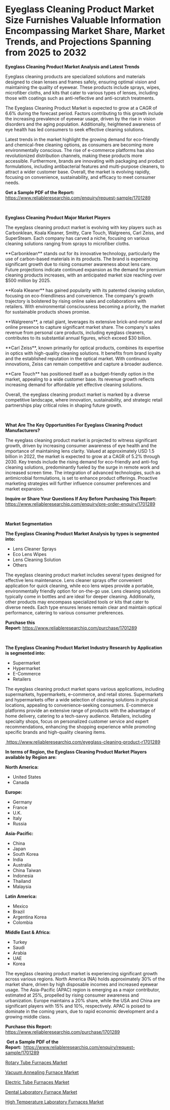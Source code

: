 <p><h1>Eyeglass Cleaning Product Market Size Furnishes Valuable Information Encompassing Market Share, Market Trends, and Projections Spanning from 2025 to 2032</h1></p><p><strong>Eyeglass Cleaning Product Market Analysis and Latest Trends</strong></p>
<p><p>Eyeglass cleaning products are specialized solutions and materials designed to clean lenses and frames safely, ensuring optimal vision and maintaining the quality of eyewear. These products include sprays, wipes, microfiber cloths, and kits that cater to various types of lenses, including those with coatings such as anti-reflective and anti-scratch treatments.</p><p>The Eyeglass Cleaning Product Market is expected to grow at a CAGR of 6.6% during the forecast period. Factors contributing to this growth include the increasing prevalence of eyewear usage, driven by the rise in vision disorders and the aging population. Additionally, heightened awareness of eye health has led consumers to seek effective cleaning solutions. </p><p>Latest trends in the market highlight the growing demand for eco-friendly and chemical-free cleaning options, as consumers are becoming more environmentally conscious. The rise of e-commerce platforms has also revolutionized distribution channels, making these products more accessible. Furthermore, brands are innovating with packaging and product formulations, including antibacterial features and multi-purpose cleaners, to attract a wider customer base. Overall, the market is evolving rapidly, focusing on convenience, sustainability, and efficacy to meet consumer needs.</p></p>
<p><strong>Get a Sample PDF of the Report:&nbsp;</strong> <a href="https://www.reliableresearchiq.com/enquiry/request-sample/1701289?utm_campaign=1140&utm_medium=2&utm_source=Github&utm_content=ia&utm_term=27032025&utm_id=eyeglass-cleaning-product">https://www.reliableresearchiq.com/enquiry/request-sample/1701289</a></p>
<p>&nbsp;</p>
<p><strong>Eyeglass Cleaning Product Major Market Players</strong></p>
<p><p>The eyeglass cleaning product market is evolving with key players such as Carbonklean, Koala Kleaner, Smitty, Care Touch, Walgreens, Carl Zeiss, and SuperSteam. Each company has carved a niche, focusing on various cleaning solutions ranging from sprays to microfiber cloths. </p><p>**Carbonklean** stands out for its innovative technology, particularly the use of carbon-based materials in its products. The brand is experiencing significant growth due to rising consumer awareness about lens care. Future projections indicate continued expansion as the demand for premium cleaning products increases, with an anticipated market size reaching over $500 million by 2025.</p><p>**Koala Kleaner** has gained popularity with its patented cleaning solution, focusing on eco-friendliness and convenience. The company's growth trajectory is bolstered by rising online sales and collaborations with retailers. With environmental consciousness becoming a priority, the market for sustainable products shows promise.</p><p>**Walgreens**, a retail giant, leverages its extensive brick-and-mortar and online presence to capture significant market share. The company's sales revenue from personal care products, including eyeglass cleaners, contributes to its substantial annual figures, which exceed $30 billion.</p><p>**Carl Zeiss**, known primarily for optical products, combines its expertise in optics with high-quality cleaning solutions. It benefits from brand loyalty and the established reputation in the optical market. With continuous innovations, Zeiss can remain competitive and capture a broader audience.</p><p>**Care Touch** has positioned itself as a budget-friendly option in the market, appealing to a wide customer base. Its revenue growth reflects increasing demand for affordable yet effective cleaning solutions.</p><p>Overall, the eyeglass cleaning product market is marked by a diverse competitive landscape, where innovation, sustainability, and strategic retail partnerships play critical roles in shaping future growth.</p></p>
<p>&nbsp;</p>
<p><strong>What Are The Key Opportunities For Eyeglass Cleaning Product Manufacturers?</strong></p>
<p><p>The eyeglass cleaning product market is projected to witness significant growth, driven by increasing consumer awareness of eye health and the importance of maintaining lens clarity. Valued at approximately USD 1.5 billion in 2022, the market is expected to grow at a CAGR of 5.2% through 2030. Key trends include the rising demand for eco-friendly and anti-fog cleaning solutions, predominantly fueled by the surge in remote work and increased screen time. The integration of advanced technologies, such as antimicrobial formulations, is set to enhance product offerings. Proactive marketing strategies will further influence consumer preferences and market expansion.</p></p>
<p><strong>Inquire or Share Your Questions If Any Before Purchasing This Report:</strong> <a href="https://www.reliableresearchiq.com/enquiry/pre-order-enquiry/1701289?utm_campaign=1140&utm_medium=2&utm_source=Github&utm_content=ia&utm_term=27032025&utm_id=eyeglass-cleaning-product">https://www.reliableresearchiq.com/enquiry/pre-order-enquiry/1701289</a></p>
<p>&nbsp;</p>
<p><strong>Market Segmentation</strong></p>
<p><strong>The Eyeglass Cleaning Product Market Analysis by types is segmented into:</strong></p>
<p><ul><li>Lens Cleaner Sprays</li><li>Eco Lens Wipes</li><li>Lens Cleaning Solution</li><li>Others</li></ul></p>
<p><p>The eyeglass cleaning product market includes several types designed for effective lens maintenance. Lens cleaner sprays offer convenient application for quick cleaning, while eco lens wipes provide a portable, environmentally friendly option for on-the-go use. Lens cleaning solutions typically come in bottles and are ideal for deeper cleaning. Additionally, other products may encompass specialized tools or kits that cater to diverse needs. Each type ensures lenses remain clear and maintain optical performance, catering to various consumer preferences.</p></p>
<p><strong>Purchase this Report:&nbsp;</strong><a href="https://www.reliableresearchiq.com/purchase/1701289?utm_campaign=1140&utm_medium=2&utm_source=Github&utm_content=ia&utm_term=27032025&utm_id=eyeglass-cleaning-product">https://www.reliableresearchiq.com/purchase/1701289</a></p>
<p>&nbsp;</p>
<p><strong>The Eyeglass Cleaning Product Market Industry Research by Application is segmented into:</strong></p>
<p><ul><li>Supermarket</li><li>Hypermarket</li><li>E-Commerce</li><li>Retailers</li></ul></p>
<p><p>The eyeglass cleaning product market spans various applications, including supermarkets, hypermarkets, e-commerce, and retail stores. Supermarkets and hypermarkets offer a wide selection of cleaning solutions in physical locations, appealing to convenience-seeking consumers. E-commerce platforms provide an extensive range of products with the advantage of home delivery, catering to a tech-savvy audience. Retailers, including specialty shops, focus on personalized customer service and expert recommendations, enhancing the shopping experience while promoting specific brands and high-quality cleaning items.</p></p>
<p><a href="https://www.reliableresearchiq.com/eyeglass-cleaning-product-r1701289?utm_campaign=1140&utm_medium=2&utm_source=Github&utm_content=ia&utm_term=27032025&utm_id=eyeglass-cleaning-product">&nbsp;https://www.reliableresearchiq.com/eyeglass-cleaning-product-r1701289</a></p>
<p><strong>In terms of Region, the Eyeglass Cleaning Product Market Players available by Region are:</strong></p>
<p>
    <p> <strong> North America: </strong>
        <ul>
            <li>United States</li>
            <li>Canada</li>
        </ul>
        </p> 
    <p> <strong> Europe: </strong>
        <ul>
            <li>Germany</li>
            <li>France</li>
            <li>U.K.</li>
            <li>Italy</li>
            <li>Russia</li>
        </ul>
        </p> 
    <p> <strong> Asia-Pacific: </strong>
        <ul>
            <li>China</li>
            <li>Japan</li>
            <li>South Korea</li>
            <li>India</li>
            <li>Australia</li>
            <li>China Taiwan</li>
            <li>Indonesia</li>
            <li>Thailand</li>
            <li>Malaysia</li>
        </ul>
        </p> 
    <p> <strong> Latin America: </strong>
        <ul>
            <li>Mexico</li>
            <li>Brazil</li>
            <li>Argentina Korea</li>
            <li>Colombia</li>
        </ul>
        </p> 
    <p> <strong> Middle East & Africa: </strong>
        <ul>
            <li>Turkey</li>
            <li>Saudi</li>
            <li>Arabia</li>
            <li>UAE</li>
            <li>Korea</li>
        </ul>
    </p>
    </p>
<p><p>The eyeglass cleaning product market is experiencing significant growth across various regions. North America (NA) holds approximately 30% of the market share, driven by high disposable incomes and increased eyewear usage. The Asia-Pacific (APAC) region is emerging as a major contributor, estimated at 25%, propelled by rising consumer awareness and urbanization. Europe maintains a 20% share, while the USA and China are significant players with 15% and 10%, respectively. APAC is poised to dominate in the coming years, due to rapid economic development and a growing middle class.</p></p>
<p><strong>Purchase this Report: </strong><a href="https://www.reliableresearchiq.com/purchase/1701289?utm_campaign=1140&utm_medium=2&utm_source=Github&utm_content=ia&utm_term=27032025&utm_id=eyeglass-cleaning-product">https://www.reliableresearchiq.com/purchase/1701289</a></p>
<p>&nbsp;<strong>Get a Sample PDF of the Report:&nbsp;&nbsp;</strong><a href="https://www.reliableresearchiq.com/enquiry/request-sample/1701289?utm_campaign=1140&utm_medium=2&utm_source=Github&utm_content=ia&utm_term=27032025&utm_id=eyeglass-cleaning-product">https://www.reliableresearchiq.com/enquiry/request-sample/1701289</a></p>
<p><strong></strong></p>
<p><p><a href="https://github.com/alefermeivys/Market-Research-Report-List-1/blob/main/rotary-tube-furnaces-market.md?utm_campaign=1140&utm_medium=2&utm_source=Github&utm_content=ia&utm_term=27032025&utm_id=eyeglass-cleaning-product">Rotary Tube Furnaces Market</a></p><p><a href="https://github.com/dusektwinec3/Market-Research-Report-List-1/blob/main/vacuum-annealing-furnace-market.md?utm_campaign=1140&utm_medium=2&utm_source=Github&utm_content=ia&utm_term=27032025&utm_id=eyeglass-cleaning-product">Vacuum Annealing Furnace Market</a></p><p><a href="https://github.com/toghojbeinta/Market-Research-Report-List-1/blob/main/electric-tube-furnaces-market.md?utm_campaign=1140&utm_medium=2&utm_source=Github&utm_content=ia&utm_term=27032025&utm_id=eyeglass-cleaning-product">Electric Tube Furnaces Market</a></p><p><a href="https://github.com/jaspartatin/Market-Research-Report-List-1/blob/main/dental-laboratory-furnace-market.md?utm_campaign=1140&utm_medium=2&utm_source=Github&utm_content=ia&utm_term=27032025&utm_id=eyeglass-cleaning-product">Dental Laboratory Furnace Market</a></p><p><a href="https://github.com/jullselai/Market-Research-Report-List-1/blob/main/high-temperature-laboratory-furnaces-market.md?utm_campaign=1140&utm_medium=2&utm_source=Github&utm_content=ia&utm_term=27032025&utm_id=eyeglass-cleaning-product">High Temperature Laboratory Furnaces Market</a></p></p>